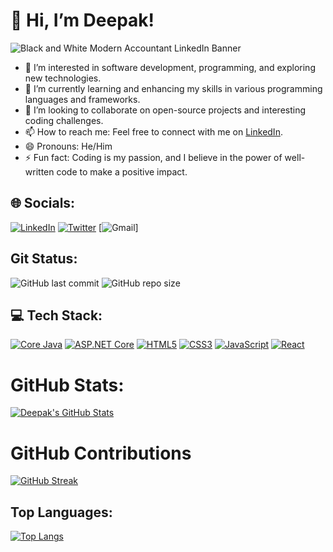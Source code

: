 # 👋 Hi, I’m Deepak!
![Black and White Modern Accountant LinkedIn Banner](https://github.com/DeepakScripter/DeepakScripter/assets/149933593/f5d809da-1428-4606-81d6-6fef3bedb2e8)

- 👀 I’m interested in software development, programming, and exploring new technologies.
- 🌱 I’m currently learning and enhancing my skills in various programming languages and frameworks.
- 💞️ I’m looking to collaborate on open-source projects and interesting coding challenges.
- 📫 How to reach me: Feel free to connect with me on [LinkedIn](https://www.linkedin.com/in/coder-deepak44/).
- 😄 Pronouns: He/Him
- ⚡ Fun fact: Coding is my passion, and I believe in the power of well-written code to make a positive impact.

## 🌐 Socials:
[![LinkedIn](https://img.shields.io/badge/LinkedIn-Connect-blue?style=flat&logo=linkedin)](https://www.linkedin.com/in/coder-deepak44/)
[![Twitter](https://img.shields.io/badge/Twitter-Share-blue?style=flat&logo=twitter)](https://twitter.com/intent/tweet?url=https://twitter.com/Code__deepak&text=Your%20custom%20tweet%20here&via=your_twitter_id&hashtags=your,hashtags,here)
[![Gmail](https://mail.google.com/mail/?view=cm&to={email_address}&su={title}&body={url}&bcc={email_address}&cc={coder.deepak44@gmail.com})]







## Git Status:
![GitHub last commit](https://img.shields.io/github/last-commit/DeepakScripter/DeepakScripter?style=flat-square)
![GitHub repo size](https://img.shields.io/github/repo-size/DeepakScripter/DeepakScripter?style=flat-square)

## 💻 Tech Stack:


[![Core Java](https://img.shields.io/badge/Core_Java-Expert-blue?style=for-the-badge&logo=java)](https://www.java.com/)
[![ASP.NET Core](https://img.shields.io/badge/ASP.NET_Core-Proficient-blue?style=for-the-badge&logo=.net)](https://docs.microsoft.com/en-us/aspnet/core/)
[![HTML5](https://img.shields.io/badge/HTML5-Proficient-blue?style=for-the-badge&logo=html5)](https://developer.mozilla.org/en-US/docs/Web/Guide/HTML/HTML5)
[![CSS3](https://img.shields.io/badge/CSS3-Proficient-blue?style=for-the-badge&logo=css3)](https://developer.mozilla.org/en-US/docs/Web/CSS)
[![JavaScript](https://img.shields.io/badge/JavaScript-Proficient-blue?style=for-the-badge&logo=javascript)](https://developer.mozilla.org/en-US/docs/Web/JavaScript)
[![React](https://img.shields.io/badge/React-Intermediate-blue?style=for-the-badge&logo=react)](https://reactjs.org/)




# GitHub Stats:
[![Deepak's GitHub Stats](https://github-readme-stats.vercel.app/api?username=DeepakScripter&show_icons=true&count_private=true&hide=stars,contribs)](https://github.com/DeepakScripter)

# GitHub Contributions

[![GitHub Streak](https://streak-stats.demolab.com?user=DeepakScripter&theme=highcontrast)](https://git.io/streak-stats)

## Top Languages:
[![Top Langs](https://github-readme-stats.vercel.app/api/top-langs/?username=anuraghazra)](https://github.com/anuraghazra/github-readme-stats)


